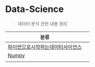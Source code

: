 # Data-Science

> 데이터 분석 관련 내용 정리

| 분류                                                         |      |
| ------------------------------------------------------------ | ---- |
| [파이썬으로시작하는데이터사이언스](./파이썬으로시작하는데이터사이언스.md) |      |
| [Numpy](./Numpy.md)                                          |      |
|                                                              |      |

